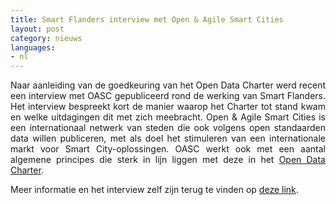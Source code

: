 ```yaml
---
title: Smart Flanders interview met Open & Agile Smart Cities 
layout: post
category: nieuws
languages:
- nl
---
```


<div style="text-align: justify;margin-bottom: 1em;">Naar aanleiding van de goedkeuring van het Open Data Charter werd recent een interview met OASC gepubliceerd rond de werking van Smart Flanders. Het interview bespreekt kort de manier waarop het Charter tot stand kwam en welke uitdagingen dit met zich meebracht. Open & Agile Smart Cities is een internationaal netwerk van steden die ook volgens open standaarden data willen publiceren, met als doel het stimuleren van een internationale markt voor Smart City-oplossingen. OASC werkt ook met een aantal algemene principes die sterk in lijn liggen met deze in het <a href="https://smart.flanders.be/open-data-charter/">Open Data Charter</a>.</div>

<div style="text-align: justify;margin-bottom: 1em;">Meer informatie en het interview zelf zijn terug te vinden op <a href="https://oascities.org/smart-flanders-unlocking-the-potential-of-linked-open-data-together/">deze link</a>.</div>
